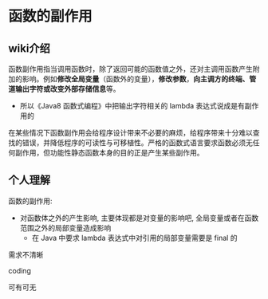 # 函数的副作用

## wiki介绍

函数副作用指当调用函数时，除了返回可能的函数值之外，还对主调用函数产生附加的影响。例如**修改全局变量**（函数外的变量），**修改参数**，**向主调方的终端、管道输出字符或改变外部存储信息**等。

- 所以《Java8 函数式编程》中把输出字符相关的 lambda 表达式说成是有副作用的

在某些情况下函数副作用会给程序设计带来不必要的麻烦，给程序带来十分难以查找的错误，并降低程序的可读性与可移植性。严格的函数式语言要求函数必须无任何副作用，但功能性静态函数本身的目的正是产生某些副作用。

## 个人理解

函数的副作用:

- 对函数体之外的产生影响,  主要体现都是对变量的影响吧, 全局变量或者在函数范围之外的局部变量造成影响
  - 在 Java 中要求 lambda 表达式中对引用的局部变量需要是 final 的





需求不清晰

coding

可有可无